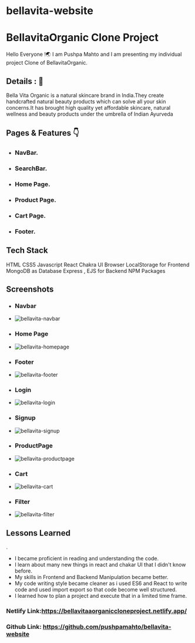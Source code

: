# bellavita-website

# BellavitaOrganic Clone Project 

Hello Everyone !🌏 I am Pushpa Mahto and I am presenting my individual project Clone of BellavitaOrganic.


## Details : 🔭

Bella Vita Organic is a natural skincare brand in India.They create handcrafted natural beauty products which can solve all your skin concerns.It has brought high quality yet affordable skincare, natural wellness and beauty products under the umbrella of Indian Ayurveda




## Pages & Features 👇

 - ###  NavBar.    
 - ### SearchBar.
 - ### Home Page.
 - ### Product Page.
 - ### Cart Page.
 - ### Footer.

 ## Tech Stack

 HTML
 CSS5 
 Javascript
 React
 Chakra UI 
 Browser LocalStorage for Frontend
 MongoDB as Database
 Express , EJS for Backend
 NPM Packages




## Screenshots

- ### Navbar
- ![bellavita-navbar](https://github.com/user-attachments/assets/9ff79dac-9ebc-402b-b90d-98aae0216b5f)



- ### Home Page
- ![bellavita-homepage](https://github.com/user-attachments/assets/db42a6b1-591c-4d86-ab3f-700d1ec4a37b)



- ### Footer
- ![bellavita-footer](https://github.com/user-attachments/assets/cdee670e-9ec9-40cb-913d-2854cdc84252)


- ### Login
- ![bellavita-login](https://github.com/user-attachments/assets/f0579473-448c-4343-8338-427fb1298418)




- ### Signup
- ![bellavita-signup](https://github.com/user-attachments/assets/b1ae38da-a04b-4645-80b3-93fb2fa7b87d)





- ### ProductPage
- ![bellavita-productpage](https://github.com/user-attachments/assets/09d0503c-3d35-42be-864a-6fe877ad2af4)




- ### Cart
- ![bellavita-cart](https://github.com/user-attachments/assets/68ef2ed0-da6e-46a7-bfb2-7444b1261f1b)





- ### Filter
- ![bellavita-filter](https://github.com/user-attachments/assets/e4f0a4e8-d6c6-4f9b-97c4-2596db6672c5)





## Lessons Learned
.
- I became proficient in reading and understanding the code.
- I learn about many new things in react and chakar UI that I didn't know before.
- My skills in Frontend and Backend Manipulation became better.
- My code writing style became cleaner as i used ES6 and React to write code and used import export so that code become well structured.
- I learned how to plan a project and execute that in a limited time frame.


### Netlify Link:https://bellavitaaorganiccloneproject.netlify.app/

### Github Link: https://github.com/pushpamahto/bellavita-website


